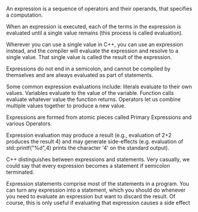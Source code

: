 An expression is a sequence of operators and their operands, that specifies a computation.

When an expression is executed, each of the terms in the expression is evaluated until a single value remains (this process is called evaluation).

Wherever you can use a single value in C++, you can use an expression instead, and the compiler will evaluate the expression and resolve to a single value. That single value is called the result of the expression.

Expressions do not end in a semicolon, and cannot be compiled by themselves and are always evaluated as part of statements.

Some common expression evaluations include:
  literals evaluate to their own values.
  Variables evaluate to the value of the variable.
  Function calls evaluate whatever value the function returns.
  Operators let us combine multiple values together to produce a new value.



Expressions are formed from atomic pieces called Primary Expressions and various Operators.

Expression evaluation may produce a result (e.g., evaluation of 2+2 produces the result 4) and may generate side-effects (e.g. evaluation of std::printf("%d",4) prints the character '4' on the standard output).

C++ distinguishes between expressions and statements. Very casually, we could say that every expression becomes a statement if semicolon terminated.

Expression statements comprise most of the statements in a program. You can turn any expression into a statement, which you should do whenever you need to evaluate an expression but want to discard the result. Of course, this is only useful if evaluating that expression causes a side effect
